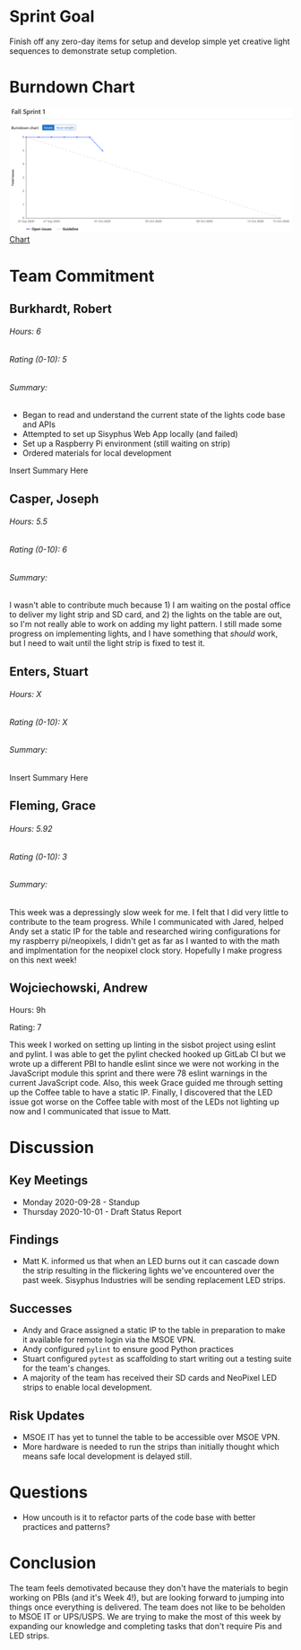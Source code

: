 # Sprint Goal

Finish off any zero-day items for setup and develop simple yet creative light sequences to demonstrate setup completion.

# Burndown Chart

![image](uploads/4c84f232020b04e300efef536b7e5cf0/image.png)
[Chart](https://gitlab.com/groups/msoe.edu/sdl/sd21/sisyphus/-/milestones/1)

# Team Commitment

## Burkhardt, Robert

###### Hours: 6

###### Rating (0-10): 5

###### Summary:

* Began to read and understand the current state of the lights code base and APIs
* Attempted to set up Sisyphus Web App locally (and failed)
* Set up a Raspberry Pi environment (still waiting on strip)
* Ordered materials for local development

Insert Summary Here

## Casper, Joseph

###### Hours: 5.5

###### Rating (0-10): 6

###### Summary:

I wasn't able to contribute much because 1) I am waiting on the postal office to deliver my light strip and SD card, and 2) the lights on the table are out, so I'm not really able to work on adding my light pattern. I still made some progress on implementing lights, and I have something that _should_ work, but I need to wait until the light strip is fixed to test it. 

## Enters, Stuart

###### Hours: X

###### Rating (0-10): X

###### Summary:

Insert Summary Here

## Fleming, Grace

###### Hours: 5.92

###### Rating (0-10): 3

###### Summary:
This week was a depressingly slow week for me. I felt that I did very little to contribute to the team progress. While I communicated with Jared, helped Andy set a static IP for the table and researched wiring configurations for my raspberry pi/neopixels, I didn't get as far as I wanted to with the math and implmentation for the neopixel clock story. Hopefully I make progress on this next week!

## Wojciechowski, Andrew

Hours: 9h

Rating: 7

This week I worked on setting up linting in the sisbot project using eslint and pylint. I was able to get the pylint checked hooked up GitLab CI but we wrote up a different PBI to handle eslint since we were not working in the JavaScript module this sprint and there were 78 eslint warnings in the current JavaScript code. Also, this week Grace guided me through setting up the Coffee table to have a static IP. Finally, I discovered that the LED issue got worse on the Coffee table with most of the LEDs not lighting up now and I communicated that issue to Matt.

# Discussion

## Key Meetings

* Monday 2020-09-28 - Standup
* Thursday 2020-10-01 - Draft Status Report

## Findings

* Matt K. informed us that when an LED burns out it can cascade down the strip resulting in the flickering lights we've encountered over the past week. Sisyphus Industries will be sending replacement LED strips.

## Successes

* Andy and Grace assigned a static IP to the table in preparation to make it available for remote login via the MSOE VPN.
* Andy configured `pylint` to ensure good Python practices
* Stuart configured `pytest` as scaffolding to start writing out a testing suite for the team's changes.
* A majority of the team has received their SD cards and NeoPixel LED strips to enable local development.

## Risk Updates

* MSOE IT has yet to tunnel the table to be accessible over MSOE VPN.
* More hardware is needed to run the strips than initially thought which means safe local development is delayed still.

# Questions

* How uncouth is it to refactor parts of the code base with better practices and patterns?

# Conclusion

The team feels demotivated because they don't have the materials to begin working on PBIs (and it's Week 4!), but are looking forward to jumping into things once everything is delivered. The team does not like to be  beholden to MSOE IT or UPS/USPS. We are trying to make the most of this week by expanding our knowledge and completing tasks that don't require Pis and LED strips.